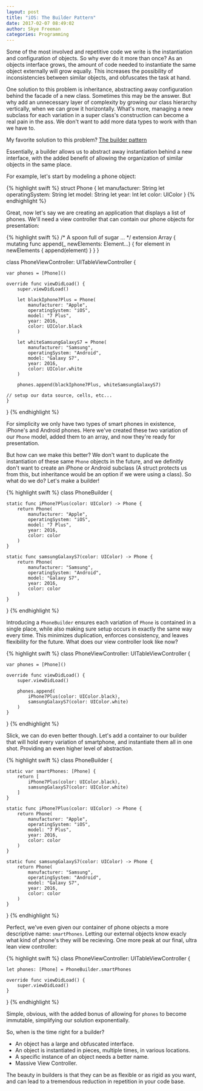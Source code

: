 ```yaml
---
layout: post 
title: "iOS: The Builder Pattern"
date: 2017-02-07 08:49:02 
author: Skye Freeman 
categories: Programming
---
```


Some of the most involved and repetitive code we write is the instantiation and configuration of objects. So why ever do it more than once? As an objects interface grows, the amount of code needed to instantiate the same object externally will grow equally. This increases the possibility of inconsistencies between similar objects, and obfuscates the task at hand.

One solution to this problem is inheritance, abstracting away configuration behind the facade of a new class. Sometimes this may be the answer. But why add an unnecessary layer of complexity by growing our class hierarchy vertically, when we can grow it horizontally. What's more, managing a new subclass for each variation in a super class's construction can become a real pain in the ass. We don't want to add more data types to work with than we have to.

My favorite solution to this problem? [The builder pattern][builder-link]

Essentially, a builder allows us to abstract away instantiation behind a new interface, with the added benefit of allowing the organization of similar objects in the same place. 

For example, let's start by modeling a phone object:

{% highlight swift %}
struct Phone {
    let manufacturer: String
    let operatingSystem: String
    let model: String
    let year: Int
    let color: UIColor
}
{% endhighlight %}

Great, now let's say we are creating an application that displays a list of phones. We'll need a view controller that can contain our phone objects for presentation:

{% highlight swift %}
/* A spoon full of sugar ... */
extension Array {
    mutating func append(_ newElements: Element...) {
        for element in newElements {
            append(element)
        }
    }
}

class PhoneViewController: UITableViewController {
    
    var phones = [Phone]()
    
    override func viewDidLoad() {
        super.viewDidLoad()
        
        let blackIphone7Plus = Phone(
            manufacturer: "Apple",
            operatingSystem: "iOS",
            model: "7 Plus",
            year: 2016,
            color: UIColor.black
        )
        
        let whiteSamsungGalaxyS7 = Phone(
            manufacturer: "Samsung",
            operatingSystem: "Android",
            model: "Galaxy S7",
            year: 2016,
            color: UIColor.white
        )
        
        phones.append(blackIphone7Plus, whiteSamsungGalaxyS7)

	// setup our data source, cells, etc...
    }
}
{% endhighlight %}

For simplicity we only have two types of smart phones in existence, iPhone's and Android phones. Here we've created these two variation of our `Phone` model, added them to an array, and now they're ready for presentation.

But how can we make this better? We don't want to duplicate the instantiation of these same `Phone` objects in the future, and we definitly don't want to create an iPhone or Android subclass (A struct protects us from this, but inheritance would be an option if we were using a class). So what do we do? Let's make a builder!

{% highlight swift %}
class PhoneBuilder {

    static func iPhone7Plus(color: UIColor) -> Phone {
        return Phone(
            manufacturer: "Apple",
            operatingSystem: "iOS",
            model: "7 Plus",
            year: 2016,
            color: color
        )
    }
    
    static func samsungGalaxyS7(color: UIColor) -> Phone {
        return Phone(
            manufacturer: "Samsung",
            operatingSystem: "Android",
            model: "Galaxy S7",
            year: 2016,
            color: color
        )
    }
}
{% endhighlight %}

Introducing a `PhoneBuilder` ensures each variation of `Phone` is contained in a single place, while also making sure setup occurs in exactly the same way every time. This minimizes duplication, enforces consistency, and leaves flexibility for the future. What does our view controller look like now?

{% highlight swift %}
class PhoneViewController: UITableViewController {
    
    var phones = [Phone]()
    
    override func viewDidLoad() {
        super.viewDidLoad()
        
        phones.append(
            iPhone7Plus(color: UIColor.black),
            samsungGalaxyS7(color: UIColor.white)
        )
    }
}
{% endhighlight %}

Slick, we can do even better though. Let's add a container to our builder that will hold every variation of smartphone, and instantiate them all in one shot.  Providing an even higher level of abstraction.

{% highlight swift %}
class PhoneBuilder {

    static var smartPhones: [Phone] {
        return [
            iPhone7Plus(color: UIColor.black),
            samsungGalaxyS7(color: UIColor.white)
        ]
    }
    
    static func iPhone7Plus(color: UIColor) -> Phone {
        return Phone(
            manufacturer: "Apple",
            operatingSystem: "iOS",
            model: "7 Plus",
            year: 2016,
            color: color
        )
    }
    
    static func samsungGalaxyS7(color: UIColor) -> Phone {
        return Phone(
            manufacturer: "Samsung",
            operatingSystem: "Android",
            model: "Galaxy S7",
            year: 2016,
            color: color
        )
    }
}
{% endhighlight %}

Perfect, we've even given our container of phone objects a more descriptive name: `smartPhones`. Letting our external objects know exacly what kind of phone's they will be recieving. One more peak at our final, ultra lean view controller:

{% highlight swift %}
class PhoneViewController: UITableViewController {
    
    let phones: [Phone] = PhoneBuilder.smartPhones
    
    override func viewDidLoad() {
        super.viewDidLoad()
    }
}
{% endhighlight %}

Simple, obvious, with the added bonus of allowing for `phones` to become immutable, simplifying our solution exponentially.

So, when is the time right for a builder?

- An object has a large and obfuscated interface.
- An object is instantiated in pieces, multiple times, in various locations.
- A specific instance of an object needs a better name.
- Massive View Controller.

The beauty in builders is that they can be as flexible or as rigid as you want, and can lead to a tremendous reduction in repetition in your code base.

[builder-link]: https://en.wikipedia.org/wiki/Builder_pattern
